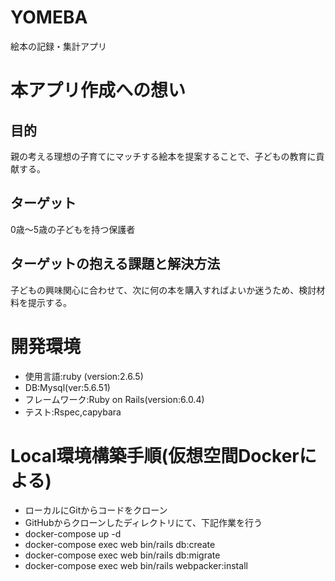 # YOMEBA
絵本の記録・集計アプリ
# 本アプリ作成への想い
## 目的
親の考える理想の子育てにマッチする絵本を提案することで、子どもの教育に貢献する。
## ターゲット
0歳〜5歳の子どもを持つ保護者
## ターゲットの抱える課題と解決方法
子どもの興味関心に合わせて、次に何の本を購入すればよいか迷うため、検討材料を提示する。
# 開発環境
* 使用言語:ruby (version:2.6.5)
* DB:Mysql(ver:5.6.51)
* フレームワーク:Ruby on Rails(version:6.0.4)
* テスト:Rspec,capybara
# Local環境構築手順(仮想空間Dockerによる)
* ローカルにGitからコードをクローン
* GitHubからクローンしたディレクトリにて、下記作業を行う
* docker-compose up -d
* docker-compose exec web bin/rails db:create
* docker-compose exec web bin/rails db:migrate
* docker-compose exec web bin/rails webpacker:install
